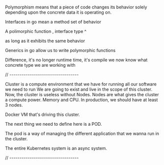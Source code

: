 
Polymorphism means that a piece of code
changes its behavior solely depending upon
the concrete data it is operating on.

Interfaces in go mean a method set of behavior

A polimorphic function , interface type ^

as long as it exhibits the same behavior

Generics in go allow us to write polymorphic functions

Difference, it's no longer runtime time, it's compile
we now know what concrete type we are working with

// -----------------------------------

Cluster is a compute environment that we have for running all our software we need to run
We are going to exist and live in the scope of this cluster. 
Now, the cluster is useless without Nodes. Nodes are what gives the cluster a compute power. Memory and CPU.
In production, we should have at least 3 nodes.

Docker VM that's driving this cluster.

The next thing we need to define here is a POD. 

The pod is a way of managing the different application that we wanna run in the cluster.

The entire Kubernetes system is an async system.

// -----------------------------------


